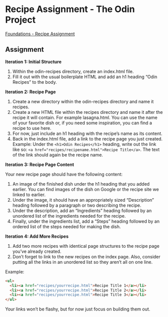 # Recipe Assignment - The Odin Project

[Foundations - Recipe Assignment](https://www.theodinproject.com/lessons/foundations-recipes#assignment)

## Assignment

**Iteration 1: Initial Structure**

1. Within the odin-recipes directory, create an index.html file.
2. Fill it out with the usual boilerplate HTML and add an h1 heading “Odin Recipes” to the body.

**Iteration 2: Recipe Page**

1. Create a new directory within the odin-recipes directory and name it recipes.
2. Create a new HTML file within the recipes directory and name it after the recipe it will contain. For example lasagna.html. You can use the name of your favorite dish or, if you need some inspiration, you can find a recipe to use here.
3. For now, just include an h1 heading with the recipe’s name as its content.
4. Back in the index.html file, add a link to the recipe page you just created. Example: Under the `<h1>Odin Recipes</h1>` heading, write out the link like so: `<a href="recipes/recipename.html">Recipe Title</a>`. The text of the link should again be the recipe name.

**Iteration 3: Recipe Page Content**

Your new recipe page should have the following content:

1. An image of the finished dish under the h1 heading that you added earlier. You can find images of the dish on Google or the recipe site we linked to earlier.
2. Under the image, it should have an appropriately sized “Description” heading followed by a paragraph or two describing the recipe.
3. Under the description, add an “Ingredients” heading followed by an unordered list of the ingredients needed for the recipe.
4. Finally, under the ingredients list, add a “Steps” heading followed by an ordered list of the steps needed for making the dish.

**Iteration 4: Add More Recipes**

1. Add two more recipes with identical page structures to the recipe page you’ve already created.
2. Don’t forget to link to the new recipes on the index page. Also, consider putting all the links in an unordered list so they aren’t all on one line.

Example:

```html
<ul>
  <li><a href="recipes/yourrecipe.html">Recipe Title 1</a></li>
  <li><a href="recipes/yourrecipe.html">Recipe Title 2</a></li>
  <li><a href="recipes/yourrecipe.html">Recipe Title 3</a></li>
</ul>
```

Your links won’t be flashy, but for now just focus on building them out.
